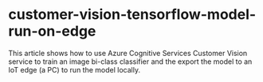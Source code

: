 # customer-vision-tensorflow-model-run-on-edge
This article shows how to use Azure Cognitive Services Customer Vision service to train an image bi-class classifier and the export the model to an IoT edge (a PC) to run the model locally.
